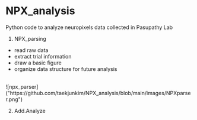 # NPX_analysis
Python code to analyze neuropixels data collected in Pasupathy Lab
<br>


1. NPX_parsing 
 - read raw data
 - extract trial information
 - draw a basic figure
 - organize data structure for future analysis
<br>
![npx_parser]("https://github.com/taekjunkim/NPX_analysis/blob/main/images/NPXparser.png")


2. Add.Analyze
